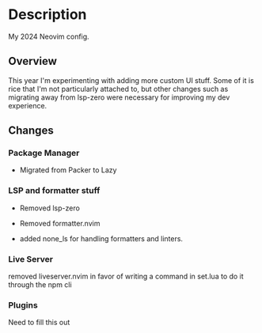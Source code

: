 # Description

My 2024 Neovim config.

## Overview

This year I'm experimenting with adding more custom UI stuff. Some of it is rice that I'm not particularly attached to, but other changes such as migrating away from lsp-zero were necessary for improving my dev experience.

## Changes

### Package Manager

- Migrated from Packer to Lazy

### LSP and formatter stuff

- Removed lsp-zero

- Removed formatter.nvim

- added none_ls for handling formatters and linters.

### Live Server

removed liveserver.nvim in favor of writing a command in set.lua to do it through the npm cli

### Plugins

Need to fill this out
